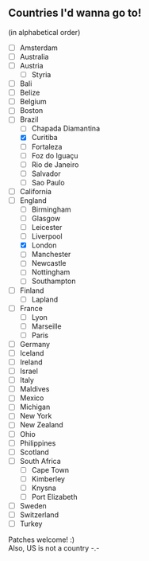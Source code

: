 ## Countries I'd wanna go to!

(in alphabetical order)

- [ ] Amsterdam
- [ ] Australia
- [ ] Austria
    - [ ] Styria
- [ ] Bali
- [ ] Belize
- [ ] Belgium
- [ ] Boston
- [ ] Brazil
    - [ ] Chapada Diamantina
    - [x] Curitiba
    - [ ] Fortaleza
    - [ ] Foz do Iguaçu
    - [ ] Rio de Janeiro
    - [ ] Salvador
    - [ ] Sao Paulo
- [ ] California
- [ ] England
    - [ ] Birmingham
    - [ ] Glasgow
    - [ ] Leicester
    - [ ] Liverpool
    - [x] London
    - [ ] Manchester
    - [ ] Newcastle
    - [ ] Nottingham
    - [ ] Southampton
- [ ] Finland
    - [ ] Lapland
- [ ] France
    - [ ] Lyon
    - [ ] Marseille
    - [ ] Paris
- [ ] Germany
- [ ] Iceland
- [ ] Ireland
- [ ] Israel
- [ ] Italy
- [ ] Maldives
- [ ] Mexico
- [ ] Michigan
- [ ] New York
- [ ] New Zealand
- [ ] Ohio
- [ ] Philippines
- [ ] Scotland
- [ ] South Africa
    - [ ] Cape Town
    - [ ] Kimberley
    - [ ] Knysna
    - [ ] Port Elizabeth
- [ ] Sweden
- [ ] Switzerland
- [ ] Turkey

Patches welcome! :)  
Also, US is not a country -.-
